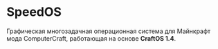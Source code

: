# SpeedOS

Графическая многозадачная операционная система для Майнкрафт мода ComputerCraft, работающая на основе **CraftOS 1.4**.
